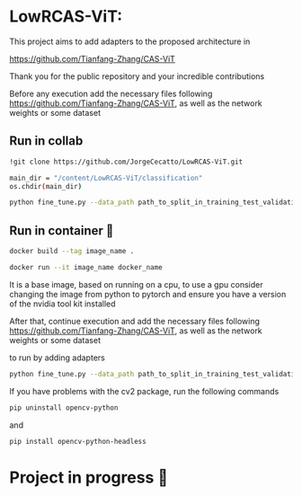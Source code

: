 # LowRCAS-ViT: 
This project aims to add adapters to the proposed architecture in 

https://github.com/Tianfang-Zhang/CAS-ViT

Thank you for the public repository and your incredible contributions

Before any execution add the necessary files following https://github.com/Tianfang-Zhang/CAS-ViT, as well as the network weights or some dataset

## Run in collab
```bash
!git clone https://github.com/JorgeCecatto/LowRCAS-ViT.git
```
```bash
main_dir = "/content/LowRCAS-ViT/classification"
os.chdir(main_dir)
```
```bash
python fine_tune.py --data_path path_to_split_in_training_test_validation --batch_size 32 --input_size 384 --finetune path_to_weights --lr 5e-5 --nb_classes 2 --model rcvit_xs --adapters True
```

## Run in container 🐙

```bash
docker build --tag image_name .
```
```bash
docker run --it image_name docker_name 
```
It is a base image, based on running on a cpu, to use a gpu consider changing the image from python to pytorch and ensure you have a version of the nvidia tool kit installed

After that, continue execution and add the necessary files following https://github.com/Tianfang-Zhang/CAS-ViT, as well as the network weights or some dataset

to run by adding adapters

```bash
python fine_tune.py --data_path path_to_split_in_training_test_validation --batch_size 32 --input_size 384 --finetune path_to_weights --lr 5e-5 --nb_classes 2 --model rcvit_xs --adapters True
```

If you have problems with the cv2 package, run the following commands
```bash
pip uninstall opencv-python
```
and 
```bash
pip install opencv-python-headless
```

# Project in progress 🚀